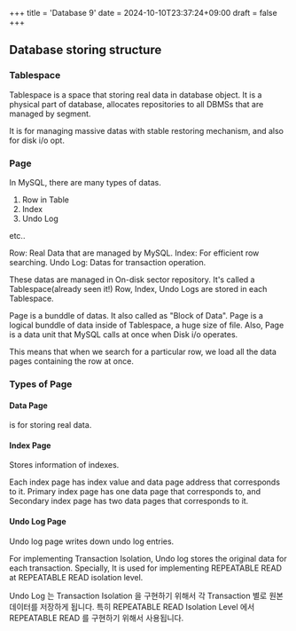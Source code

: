 +++
title = 'Database 9'
date = 2024-10-10T23:37:24+09:00
draft = false
+++

## Database storing structure

### Tablespace

Tablespace is a space that storing real data in database object.
It is a physical part of database, allocates repositories to all DBMSs that are managed by segment.

It is for managing massive datas with stable restoring mechanism, and also for disk i/o opt.

### Page

In MySQL, there are many types of datas.

1. Row in Table
2. Index
3. Undo Log

etc..

Row: Real Data that are managed by MySQL.
Index: For efficient row searching.
Undo Log: Datas for transaction operation.

These datas are managed in On-disk sector repository.
It's called a Tablespace(already seen it!)
Row, Index, Undo Logs are stored in each Tablespace.

Page is a bunddle of datas. It also called as "Block of Data".
Page is a logical bunddle of data inside of Tablespace, a huge size of file.
Also, Page is a data unit that MySQL calls at once when Disk i/o operates.

This means that when we search for a particular row, we load all the data pages containing the row at once.

### Types of Page

#### Data Page

is for storing real data.

#### Index Page

Stores information of indexes.

Each index page has index value and data page address that corresponds to it.
Primary index page has one data page that corresponds to, and Secondary index page has two data pages that corresponds to it.

#### Undo Log Page

Undo log page writes down undo log entries.

For implementing Transaction Isolation, Undo log stores the original data for each transaction.
Specially, It is used for implementing REPEATABLE READ at REPEATABLE READ isolation level.

Undo Log 는 Transaction Isolation 을 구현하기 위해서 각 Transaction 별로 원본 데이터를 저장하게 됩니다.
특히 REPEATABLE READ Isolation Level 에서 REPEATABLE READ 를 구현하기 위해서 사용됩니다.